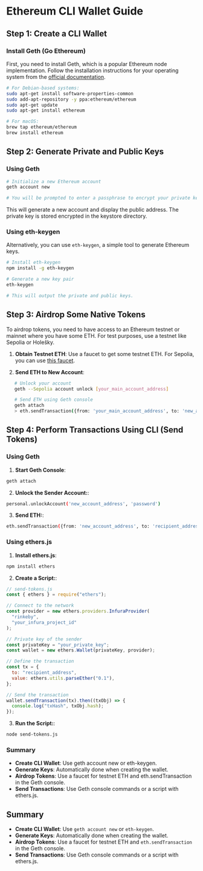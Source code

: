 # Ethereum CLI Wallet Guide

## Step 1: Create a CLI Wallet

### Install Geth (Go Ethereum)

First, you need to install Geth, which is a popular Ethereum node implementation. Follow the installation instructions for your operating system from the [official documentation](https://geth.ethereum.org/docs/install-and-build/installing-geth).

```sh
# For Debian-based systems:
sudo apt-get install software-properties-common
sudo add-apt-repository -y ppa:ethereum/ethereum
sudo apt-get update
sudo apt-get install ethereum
```

```sh
# For macOS:
brew tap ethereum/ethereum
brew install ethereum
```

## Step 2: Generate Private and Public Keys

### Using Geth

```sh
# Initialize a new Ethereum account
geth account new

# You will be prompted to enter a passphrase to encrypt your private key.
```

This will generate a new account and display the public address. The private key is stored encrypted in the keystore directory.

### Using eth-keygen

Alternatively, you can use `eth-keygen`, a simple tool to generate Ethereum keys.

```sh
# Install eth-keygen
npm install -g eth-keygen

# Generate a new key pair
eth-keygen

# This will output the private and public keys.
```

## Step 3: Airdrop Some Native Tokens

To airdrop tokens, you need to have access to an Ethereum testnet or mainnet where you have some ETH. For test purposes, use a testnet like Sepolia or Holešky.

1. **Obtain Testnet ETH**: Use a faucet to get some testnet ETH. For Sepolia, you can use [this faucet](https://cloud.google.com/application/web3/faucet/ethereum/sepolia).

2. **Send ETH to New Account**:

```sh
   # Unlock your account
   geth --Sepolia account unlock [your_main_account_address]

   # Send ETH using Geth console
   geth attach
   > eth.sendTransaction({from: 'your_main_account_address', to: 'new_account_address', value: web3.toWei(1, "ether")})
```

## Step 4: Perform Transactions Using CLI (Send Tokens)

### Using Geth

1. **Start Geth Console**:

```sh
geth attach
```

2. **Unlock the Sender Account:**:

```sh
personal.unlockAccount('new_account_address', 'password')
```

3. **Send ETH:**:

```sh
eth.sendTransaction({from: 'new_account_address', to: 'recipient_address', value: web3.toWei(0.1, "ether")})
```

### Using ethers.js

1. **Install ethers.js**:

```sh
npm install ethers
```

2. **Create a Script:**:

```js
// send-tokens.js
const { ethers } = require("ethers");

// Connect to the network
const provider = new ethers.providers.InfuraProvider(
  "rinkeby",
  "your_infura_project_id"
);

// Private key of the sender
const privateKey = "your_private_key";
const wallet = new ethers.Wallet(privateKey, provider);

// Define the transaction
const tx = {
  to: "recipient_address",
  value: ethers.utils.parseEther("0.1"),
};

// Send the transaction
wallet.sendTransaction(tx).then((txObj) => {
  console.log("txHash", txObj.hash);
});
```

3. **Run the Script:**:

```sh
node send-tokens.js
```

### Summary

- **Create CLI Wallet**: Use geth account new or eth-keygen.
- **Generate Keys**: Automatically done when creating the wallet.
- **Airdrop Tokens**: Use a faucet for testnet ETH and eth.sendTransaction in the Geth console.
- **Send Transactions**: Use Geth console commands or a script with ethers.js.

## Summary

- **Create CLI Wallet**: Use `geth account new` or `eth-keygen`.
- **Generate Keys**: Automatically done when creating the wallet.
- **Airdrop Tokens**: Use a faucet for testnet ETH and `eth.sendTransaction` in the Geth console.
- **Send Transactions**: Use Geth console commands or a script with ethers.js.
